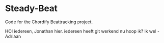 # Steady-Beat
Code for the Chordify Beattracking project.

HOI iedereen, Jonathan hier. 
iedereen heeft git werkend nu hoop ik?
Ik wel -Adriaan